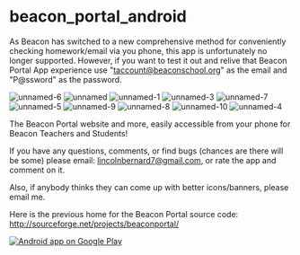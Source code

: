 beacon_portal_android
=====================

As Beacon has switched to a new comprehensive method for conveniently checking homework/email via you phone, this app is unfortunately no longer supported. However, if you want to test it out and relive that Beacon Portal App experience use "taccount@beaconschool.org" as the email and "P@ssword" as the password.


![unnamed-6](https://user-images.githubusercontent.com/6335389/96686323-3cd84b80-1333-11eb-9ca7-038f39320d70.png)
![unnamed](https://user-images.githubusercontent.com/6335389/96686319-3cd84b80-1333-11eb-93cd-ec90c345b2f2.png)
![unnamed-1](https://user-images.githubusercontent.com/6335389/96686310-3b0e8800-1333-11eb-9909-261896028a46.png)
![unnamed-3](https://user-images.githubusercontent.com/6335389/96686321-3cd84b80-1333-11eb-93d6-97a85bdfbc5f.png)
![unnamed-7](https://user-images.githubusercontent.com/6335389/96686325-3d70e200-1333-11eb-8a87-b68cacd249d6.png)
![unnamed-5](https://user-images.githubusercontent.com/6335389/96686318-3c3fb500-1333-11eb-89db-2006f29b1073.png)
![unnamed-9](https://user-images.githubusercontent.com/6335389/96686327-3e097880-1333-11eb-8884-81004c5b16ed.png)
![unnamed-8](https://user-images.githubusercontent.com/6335389/96686326-3e097880-1333-11eb-8d93-cad2a653bbb6.png)
![unnamed-10](https://user-images.githubusercontent.com/6335389/96686324-3d70e200-1333-11eb-8b3e-a3f064cf3e3b.png)
![unnamed-4](https://user-images.githubusercontent.com/6335389/96686316-3c3fb500-1333-11eb-90df-3211dfc8c8ff.png)


The Beacon Portal website and more, easily accessible from your phone for Beacon Teachers and Students!

If you have any questions, comments, or find bugs (chances are there will be some) please email: lincolnbernard7@gmail.com, or rate the app and comment on it.

Also, if anybody thinks they can come up with better icons/banners, please email me.


Here is the previous home for the Beacon Portal source code: http://sourceforge.net/projects/beaconportal/

<a href="https://play.google.com/store/apps/details?id=com.bernard.beaconportal.activities">
  <img alt="Android app on Google Play"
       src="https://developer.android.com/images/brand/en_app_rgb_wo_60.png" />
</a>
